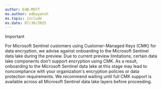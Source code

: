 ```yaml
---
author: EdB-MSFT
ms.author: edbayansh
ms.topic: include
ms.date: 07/30/2025
---
```

> [!IMPORTANT]
> For Microsoft Sentinel customers using Customer-Managed Keys (CMK) for data encryption, we advise against onboarding to the Microsoft Sentinel data lake during the preview. Due to current preview limitations, certain data lake components don't support encryption using CMK. As a result, onboarding to the Microsoft Sentinel data lake at this stage may lead to noncompliance with your organization's encryption policies or data protection requirements. We recommend waiting until full CMK support is available across all Microsoft Sentinel data lake layers before proceeding.
